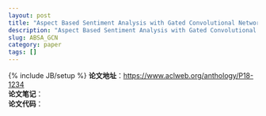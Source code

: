 ```yaml
---
layout: post
title: "Aspect Based Sentiment Analysis with Gated Convolutional Networks"
description: "Aspect Based Sentiment Analysis with Gated Convolutional Networks"
slug: ABSA_GCN
category: paper
tags: []
---
```

{% include JB/setup %}
**论文地址**：<https://www.aclweb.org/anthology/P18-1234>  
**论文笔记**：[](https://zhuanlan.zhihu.com/p/50284374)  
**论文代码**：[](https://github.com/wxue004cs/GCAE)  